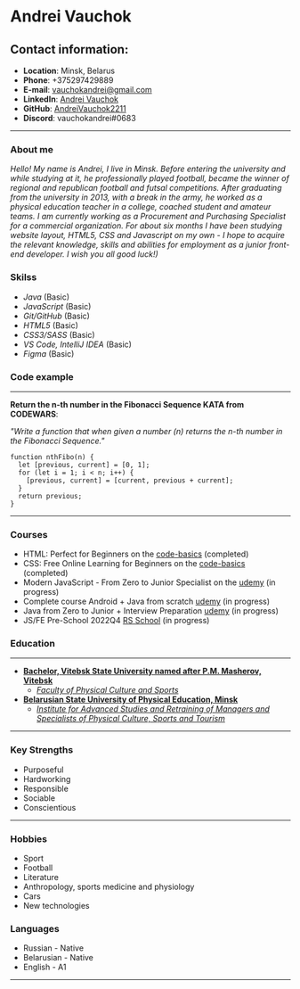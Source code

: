 # **Andrei Vauchok**

## **Contact information**:

- **Location**: Minsk, Belarus
- **Phone**: +375297429889
- **E-mail**: vauchokandrei@gmail.com
- **LinkedIn**: [Andrei Vauchok](https://www.linkedin.com/in/andrei-vauchok-961913115/)
- **GitHub**: [AndreiVauchok2211](https://github.com/AndreiVauchok2211)
- **Discord**: vauchokandrei#0683

---

### **About me**

_Hello! My name is Andrei, I live in Minsk. Before entering the university and while studying at it, he professionally played football, became the winner of regional and republican football and futsal competitions. After graduating from the university in 2013, with a break in the army, he worked as a physical education teacher in a college, coached student and amateur teams. I am currently working as a Procurement and Purchasing Specialist for a commercial organization. For about six months I have been studying website layout, HTML5, CSS and Javascript on my own - I hope to acquire the relevant knowledge, skills and abilities for employment as a junior front-end developer. I wish you all good luck!)_

### **Skilss**

- _Java_ (Basic)
- _JavaScript_ (Basic)
- _Git/GitHub_ (Basic)
- _HTML5_ (Basic)
- _CSS3/SASS_ (Basic)
- _VS Code, IntelliJ IDEA_ (Basic)
- _Figma_ (Basic)

### **Code example**

---

**Return the n-th number in the Fibonacci Sequence KATA from CODEWARS**:

_"Write a function that when given a number (n) returns the n-th number in the Fibonacci Sequence."_

```
function nthFibo(n) {
  let [previous, current] = [0, 1];
  for (let i = 1; i < n; i++) {
    [previous, current] = [current, previous + current];
  }
  return previous;
}
```

---

### **Courses**

- HTML: Perfect for Beginners on the [code-basics](https://code-basics.com/ru/languages/html) (completed)
- CSS: Free Online Learning for Beginners on the [code-basics](https://code-basics.com/ru/languages/css) (completed)
- Modern JavaScript - From Zero to Junior Specialist on the [udemy](https://www.udemy.com/course/javascript-zero-to-junior-developer/) (in progress)
- Complete course Android + Java from scratch [udemy](https://www.udemy.com/course/android_sumin/) (in progress)
- Java from Zero to Junior + Interview Preparation [udemy](https://www.udemy.com/course/java_sumin/learn/lecture/23249804?start=0#overview) (in progress)
- JS/FE Pre-School 2022Q4 [RS School](https://rs.school/js-stage0/) (in progress)

### **Education**

---

- **[Bachelor, Vitebsk State University named after P.M. Masherov, Vitebsk](https://vsu.by/en)**
  - _[Faculty of Physical Culture and Sports](https://vsu.by/en/university/faculties/faculty-of-physical-culture-and-sports.html)_
- **[Belarusian State University of Physical Education, Minsk](https://www.sportedu.by/)**
  - _[Institute for Advanced Studies and Retraining of Managers and Specialists of Physical Culture, Sports and Tourism](http://ippkbgufk.edu.by/)_

---

### **Key Strengths**

- Purposeful
- Hardworking
- Responsible
- Sociable
- Conscientious

---

### **Hobbies**

- Sport
- Football
- Literature
- Anthropology, sports medicine and physiology
- Cars
- New technologies

### **Languages**

- Russian - Native
- Belarusian - Native
- English - A1

---
